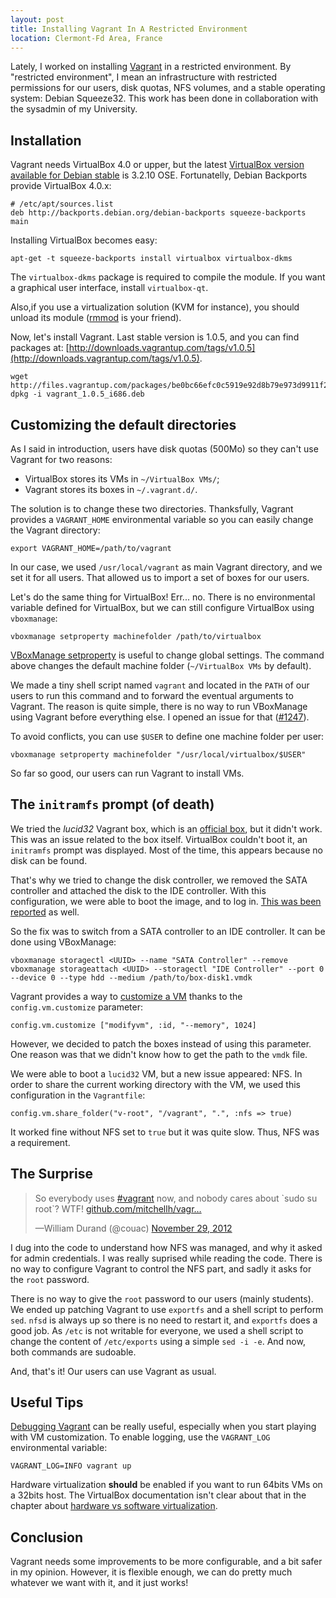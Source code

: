 ```yaml
---
layout: post
title: Installing Vagrant In A Restricted Environment
location: Clermont-Fd Area, France
---
```


Lately, I worked on installing [Vagrant](http://vagrantup.com/) in a restricted
environment. By "restricted environment", I mean an infrastructure with
restricted permissions for our users, disk quotas, NFS volumes, and a stable
operating system: Debian Squeeze32. This work has been done in collaboration
with the sysadmin of my University.

## Installation

Vagrant needs VirtualBox 4.0 or upper, but the latest [VirtualBox version
available for Debian stable](http://wiki.debian.org/VirtualBox) is
3.2.10 OSE. Fortunatelly, Debian Backports provide VirtualBox 4.0.x:

    # /etc/apt/sources.list
    deb http://backports.debian.org/debian-backports squeeze-backports main

Installing VirtualBox becomes easy:

    apt-get -t squeeze-backports install virtualbox virtualbox-dkms

The `virtualbox-dkms` package is required to compile the module. If you want a
graphical user interface, install `virtualbox-qt`.

Also,if you use a virtualization solution (KVM for instance), you should unload
its module ([rmmod](http://man7.org/linux/man-pages/man2/delete_module.2.html) is
your friend).

Now, let's install Vagrant. Last stable version is 1.0.5, and you can find
packages at:
[http://downloads.vagrantup.com/tags/v1.0.5](http://downloads.vagrantup.com/tags/v1.0.5).

    wget http://files.vagrantup.com/packages/be0bc66efc0c5919e92d8b79e973d9911f2a511f/vagrant_1.0.5_i686.deb
    dpkg -i vagrant_1.0.5_i686.deb

## Customizing the default directories

As I said in introduction, users have disk quotas (500Mo) so they can't use
Vagrant for two reasons:

- VirtualBox stores its VMs in `~/VirtualBox VMs/`;
- Vagrant stores its boxes in `~/.vagrant.d/`.

The solution is to change these two directories. Thanksfully, Vagrant provides a
`VAGRANT_HOME` environmental variable so you can easily change the Vagrant
directory:

    export VAGRANT_HOME=/path/to/vagrant

In our case, we used `/usr/local/vagrant` as main Vagrant directory, and we set
it for all users. That allowed us to import a set of boxes for our users.

Let's do the same thing for VirtualBox! Err... no. There is no environmental
variable defined for VirtualBox, but we can still configure VirtualBox using
`vboxmanage`:

    vboxmanage setproperty machinefolder /path/to/virtualbox

[VBoxManage
setproperty](http://www.virtualbox.org/manual/ch08.html#vboxmanage-setproperty)
is useful to change global settings. The command above changes the default
machine folder (`~/VirtualBox VMs` by default).

We made a tiny shell script named `vagrant` and located in the `PATH` of our users
to run this command and to forward the eventual arguments to Vagrant. The reason
is quite simple, there is no way to run VBoxManage using Vagrant before everything
else. I opened an issue for that
([#1247](https://github.com/mitchellh/vagrant/issues/1247)).

To avoid conflicts, you can use `$USER` to define one machine folder per user:

    vboxmanage setproperty machinefolder "/usr/local/virtualbox/$USER"

So far so good, our users can run Vagrant to install VMs.

## The `initramfs` prompt (of death)

We tried the _lucid32_ Vagrant box, which is an [official
box](https://github.com/mitchellh/vagrant/wiki/Available-Vagrant-Boxes), but it
didn't work. This was an issue related to the box itself. VirtualBox couldn't
boot it, an `initramfs` prompt was displayed. Most of the time, this appears
because no disk can be found.

That's why we tried to change the disk controller, we removed the SATA
controller and attached the disk to the IDE controller. With this configuration,
we were able to boot the image, and to log in. [This was been
reported](https://github.com/mitchellh/vagrant/issues/884#issuecomment-10857450)
as well.

So the fix was to switch from a SATA controller to an IDE controller. It can be
done using VBoxManage:

    vboxmanage storagectl <UUID> --name "SATA Controller" --remove
    vboxmanage storageattach <UUID> --storagectl "IDE Controller" --port 0 --device 0 --type hdd --medium /path/to/box-disk1.vmdk

Vagrant provides a way to [customize a
VM](http://vagrantup.com/v1/docs/config/vm/customize.html) thanks to the
`config.vm.customize` parameter:

    config.vm.customize ["modifyvm", :id, "--memory", 1024]

However, we decided to patch the boxes instead of using this parameter. One
reason was that we didn't know how to get the path to the `vmdk` file.

We were able to boot a `lucid32` VM, but a new issue appeared: NFS. In order to
share the current working directory with the VM, we used this configuration in
the `Vagrantfile`:

    config.vm.share_folder("v-root", "/vagrant", ".", :nfs => true)

It worked fine without NFS set to `true` but it was quite slow. Thus, NFS was a
requirement.

## The Surprise

<blockquote class="twitter-tweet tw-align-center">
<p>So everybody uses <a href="https://twitter.com/search/%23vagrant">#vagrant</a> now, and nobody cares about `sudo su root`? WTF! <a href="https://t.co/ioVsrBqx" title="https://github.com/mitchellh/vagrant/blob/master/plugins/hosts/linux/host.rb#L51">github.com/mitchellh/vagr…</a></p>
&mdash;William Durand (@couac) <a href="https://twitter.com/couac/status/274191748786429953" data-datetime="2012-11-29T16:43:01+00:00">November 29, 2012</a>
</blockquote>

I dug into the code to understand how NFS was managed, and why it asked for
admin credentials. I was really suprised while reading the code. There is no way
to configure Vagrant to control the NFS part, and sadly it asks for the `root`
password.

There is no way to give the `root` password to our users (mainly students). We
ended up patching Vagrant to use `exportfs` and a shell script to perform `sed`.
`nfsd` is always up so there is no need to restart it, and `exportfs` does
a good job.
As `/etc` is not writable for everyone, we used a shell script to change the
content of `/etc/exports` using a simple `sed -i -e`. And now, both commands
are sudoable.

And, that's it! Our users can use Vagrant as usual.

## Useful Tips

[Debugging Vagrant](http://vagrantup.com/v1/docs/debugging.html) can be really
useful, especially when you start playing with VM customization.
To enable logging, use the `VAGRANT_LOG` environmental variable:

    VAGRANT_LOG=INFO vagrant up

Hardware virtualization **should** be enabled if you want to run 64bits VMs on a
32bits host. The VirtualBox documentation isn't clear about that in the chapter
about [hardware vs software
virtualization](http://www.virtualbox.org/manual/ch10.html#hwvirt).

## Conclusion

Vagrant needs some improvements to be more configurable, and a bit safer in my
opinion. However, it is flexible enough, we can do pretty much whatever
we want with it, and it just works!
